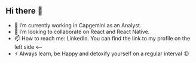 ## Hi there 👋
- 🔭 I’m currently working in Capgemini as an Analyst.
- 👯 I’m looking to collaborate on React and React Native.
- 📫 How to reach me: LinkedIn. You can find the link to my profile on the left side <--
- ⚡ Always learn, be Happy and detoxify yourself on a regular interval :D


